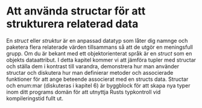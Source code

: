 # Att använda structar för att strukturera relaterad data

En *struct* eller *struktur* är en anpassad datatyp som låter dig namnge och
paketera flera relaterade värden tillsammans så att de utgör en meningsfull
grupp. Om du är bekant med ett objektorienterat språk är en *struct* som en
objekts dataattribut. I detta kapitel kommer vi att jämföra tupler med
structar och ställa dem i kontrast till varandra, demonstrera hur man använder
structar och diskutera hur man definierar metoder och associerade funktioner
för att ange beteende associerat med en structs data. Structar och enum:mar
(diskuteras i kapitel 6) är byggblock för att skapa nya typer inom ditt
programs domän för att utnyttja Rusts typkontroll vid kompileringstid fullt ut.
